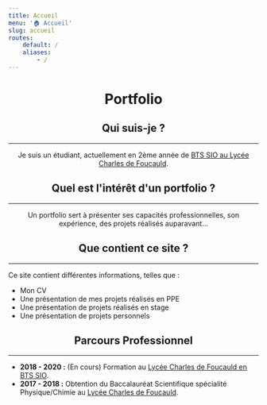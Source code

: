```yaml
---
title: Accueil
menu: '🏠 Accueil'
slug: accueil
routes:
    default: /
    aliases:
        - /
---
```


# <center>Portfolio</center>

## <center>Qui suis-je ?</center>
---
<center>Je suis un étudiant, actuellement en 2ème année de <a href="https://www.lyceecharlesdefoucauldsup.fr/">BTS SIO au Lycée Charles de Foucauld</a>.</center>

## <center>Quel est l'intérêt d'un portfolio ?</center>
___
<center>Un portfolio sert à présenter ses capacités professionnelles, son expérience, des projets réalisés auparavant...</center>

## <center>Que contient ce site ?</center>
___
Ce site contient différentes informations, telles que : 
* Mon CV
* Une présentation de mes projets réalisés en PPE
* Une présentation de projets réalisés en stage
* Une présentation de projets personnels

## <center>Parcours Professionnel</center>
___
* **2018 - 2020 :** (En cours) Formation au [Lycée Charles de Foucauld en BTS SIO](https://www.lyceecharlesdefoucauldsup.fr/).
* **2017 - 2018 :** Obtention du Baccalauréat Scientifique spécialité Physique/Chimie au [Lycée Charles de Foucauld](http://www.lamadone.fr/lycee-charles-de-foucauld/).
